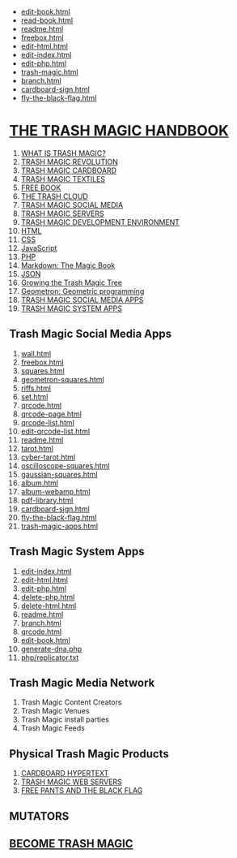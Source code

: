  - [edit-book.html](edit-book.html)
 - [read-book.html](read-book.html)
 - [readme.html](readme.html)
 - [freebox.html](freebox.html)
 - [edit-html.html](edit-html.html)
 - [edit-index.html](edit-index.html)
 - [edit-php.html](edit-php.html)
 - [trash-magic.html](trash-magic.html)
 - [branch.html](branch.html)
 - [cardboard-sign.html](cardboard-sign.html)
 - [fly-the-black-flag.html](fly-the-black-flag.html)



# [THE TRASH MAGIC HANDBOOK](https://github.com/LafeLabs/TRASH-MAGIC-HANDBOOK)


 1. [WHAT IS TRASH MAGIC?](intro.md)
 2. [TRASH MAGIC REVOLUTION](revolution.md)
 3. [TRASH MAGIC CARDBOARD](cardboard.md)
 4. [TRASH MAGIC TEXTILES](textile.md)
 5. [FREE BOOK](free-book.md)
 5. [THE TRASH CLOUD]()
 8. [TRASH MAGIC SOCIAL MEDIA]()
 6. [TRASH MAGIC SERVERS]()
 7. [TRASH MAGIC DEVELOPMENT ENVIRONMENT]()
 1. [HTML](html.md)
 2. [CSS](css.md)
 3. [JavaScript](javascript.md)
 4. [PHP](php.md)
 5. [Markdown: The Magic Book](markdown.md)
 6. [JSON](json.md)
 6. [Growing the Trash Magic Tree](filename=tree.md)
 7. [Geometron: Geometric programming](geometron.md)
 8. [TRASH MAGIC SOCIAL MEDIA APPS](social-media-apps.md)
 9. [TRASH MAGIC SYSTEM APPS](system-apps.md)

## Trash Magic Social Media Apps

1. [wall.html](wall.html)
2. [freebox.html](freebox.html)
2. [squares.html](squares.html)
3. [geometron-squares.html](geometron-squares.html)
4. [riffs.html](riffs.html)
5. [set.html](set.html)
6. [qrcode.html](qrcode.html)
7. [qrcode-page.html](qrcode-page.html)
8. [qrcode-list.html](qrcode-list.html)
8. [edit-qrcode-list.html](edit-qrcode-list.html)
9. [readme.html](readme.html)
10. [tarot.html](tarot.html)
11. [cyber-tarot.html](cyber-tarot.html)
12. [oscilloscope-squares.html](oscilloscope-squares.html)
13. [gaussian-squares.html](gaussian-squares.html)
14. [album.html](album.html)
15. [album-webamp.html](album-webamp.html)
16. [pdf-library.html](pdf-library.html)
17. [cardboard-sign.html](cardboard-sign.html)
18. [fly-the-black-flag.html](fly-the-black-flag.html)
17. [trash-magic-apps.html](trash-magic-apps.html)

## Trash Magic System Apps

 1. [edit-index.html](edit-index.html)
 2. [edit-html.html](edit-html.html)
 3. [edit-php.html](edit-php.html)
 4. [delete-php.html](delete-php.html)
 4. [delete-html.html](delete-html.html)
 5. [readme.html](readme.html)
 6. [branch.html](branch.html)
 7. [qrcode.html](qrcode.html)
 8. [edit-book.html](edit-book.html)
 9. [generate-dna.php](generate-dna.php)
 10. [php/replicator.txt](php/replicator.txt)

## Trash Magic Media Network

1. Trash Magic Content Creators
2. Trash Magic Venues
4. Trash Magic install parties
5. Trash Magic Feeds

## Physical Trash Magic Products

1. [CARDBOARD HYPERTEXT](read-markdown-file.php?filename=textile.md)
3. [TRASH MAGIC WEB SERVERS](readme.html)
4. [FREE PANTS AND THE BLACK FLAG](read-markdown-file.php?filename=textile.md)


## MUTATORS

## [BECOME TRASH MAGIC](copy.php?from=trash-magic.html&to=index.html)

